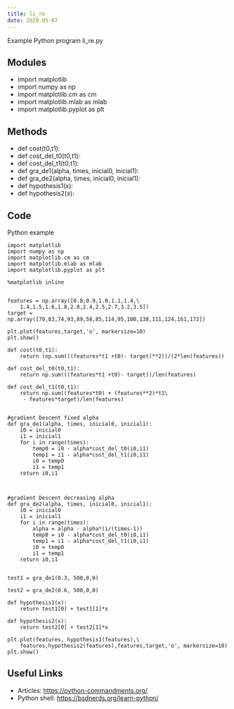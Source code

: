 ```yaml
---
title: li_re
date: 2020-05-07
---
```

Example Python program li_re.py

## Modules

* import matplotlib
* import numpy as np
* import matplotlib.cm as cm
* import matplotlib.mlab as mlab
* import matplotlib.pyplot as plt

## Methods

* def cost(t0,t1):
* def cost_del_t0(t0,t1):
* def cost_del_t1(t0,t1):
* def gra_de1(alpha, times, inicial0, inicial1):
* def gra_de2(alpha, times, inicial0, inicial1):
* def hypothesis1(x):
* def hypothesis2(x):

## Code

Python example

    import matplotlib
    import numpy as np
    import matplotlib.cm as cm
    import matplotlib.mlab as mlab
    import matplotlib.pyplot as plt
    
    %matplotlib inline
    
    
    features = np.array([0.8,0.9,1.0,1.1,1.4,\
    	1.4,1.5,1.6,1.8,2.0,2.4,2.5,2.7,3.2,3.5])
    target = np.array([70,83,74,93,89,58,85,114,95,100,138,111,124,161,172])
    
    plt.plot(features,target,'o', markersize=10)
    plt.show()
    
    def cost(t0,t1):
        return (np.sum(((features*t1 +t0)- target)**2))/(2*len(features))
    
    def cost_del_t0(t0,t1):
        return np.sum(((features*t1 +t0)- target))/len(features)
    
    def cost_del_t1(t0,t1):
        return np.sum((features*t0) + (features**2)*t1\
         - features*target)/len(features)
      
    
    #gradient Descent fixed alpha       
    def gra_de1(alpha, times, inicial0, inicial1):
        i0 = inicial0
        i1 = inicial1
        for i in range(times):
            temp0 = i0 - alpha*cost_del_t0(i0,i1) 
            temp1 = i1 - alpha*cost_del_t1(i0,i1)
            i0 = temp0
            i1 = temp1
        return i0,i1
    
    
    
    #gradient Descent decreasing alpha     
    def gra_de2(alpha, times, inicial0, inicial1):
        i0 = inicial0
        i1 = inicial1
        for i in range(times):
            alpha = alpha - alpha*(i/(times-1))
            temp0 = i0 - alpha*cost_del_t0(i0,i1) 
            temp1 = i1 - alpha*cost_del_t1(i0,i1)
            i0 = temp0
            i1 = temp1
        return i0,i1
    
    
    test1 = gra_de1(0.3, 500,0,0)
    
    test2 = gra_de2(0.6, 500,0,0)
    
    def hypothesis1(x):
        return test1[0] + test1[1]*x
    
    def hypothesis2(x):
        return test2[0] + test2[1]*x
    
    plt.plot(features, hypothesis1(features),\
    	features,hypothesis2(features),features,target,'o', markersize=10)
    plt.show()

## Useful Links

- Articles: https://python-commandments.org/
- Python shell: https://bsdnerds.org/learn-python/
